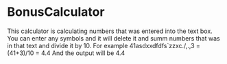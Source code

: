 # BonusCalculator
This calculator is calculating numbers that was entered into the text box. You can enter any symbols and it will delete it and summ numbers that was in that text and divide it by 10.
For example 41asdxxdfdfs`zzxc./,.,3 = (41+3)/10 = 4.4
And the output will be 4.4
